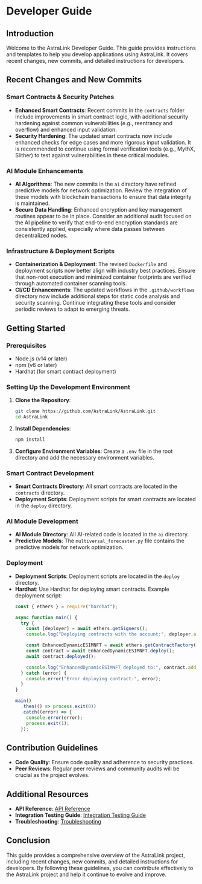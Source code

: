# Developer Guide

## Introduction
Welcome to the AstraLink Developer Guide. This guide provides instructions and templates to help you develop applications using AstraLink. It covers recent changes, new commits, and detailed instructions for developers.

## Recent Changes and New Commits

### Smart Contracts & Security Patches
- **Enhanced Smart Contracts**: Recent commits in the `contracts` folder include improvements in smart contract logic, with additional security hardening against common vulnerabilities (e.g., reentrancy and overflow) and enhanced input validation.
- **Security Hardening**: The updated smart contracts now include enhanced checks for edge cases and more rigorous input validation. It is recommended to continue using formal verification tools (e.g., MythX, Slither) to test against vulnerabilities in these critical modules.

### AI Module Enhancements
- **AI Algorithms**: The new commits in the `ai` directory have refined predictive models for network optimization. Review the integration of these models with blockchain transactions to ensure that data integrity is maintained.
- **Secure Data Handling**: Enhanced encryption and key management routines appear to be in place. Consider an additional audit focused on the AI pipeline to verify that end-to-end encryption standards are consistently applied, especially where data passes between decentralized nodes.

### Infrastructure & Deployment Scripts
- **Containerization & Deployment**: The revised `Dockerfile` and deployment scripts now better align with industry best practices. Ensure that non-root execution and minimized container footprints are verified through automated container scanning tools.
- **CI/CD Enhancements**: The updated workflows in the `.github/workflows` directory now include additional steps for static code analysis and security scanning. Continue integrating these tools and consider periodic reviews to adapt to emerging threats.

## Getting Started

### Prerequisites
- Node.js (v14 or later)
- npm (v6 or later)
- Hardhat (for smart contract deployment)

### Setting Up the Development Environment
1. **Clone the Repository**:
   ```bash
   git clone https://github.com/AstraLink/AstraLink.git
   cd AstraLink
   ```

2. **Install Dependencies**:
   ```bash
   npm install
   ```

3. **Configure Environment Variables**:
   Create a `.env` file in the root directory and add the necessary environment variables.

### Smart Contract Development
- **Smart Contracts Directory**: All smart contracts are located in the `contracts` directory.
- **Deployment Scripts**: Deployment scripts for smart contracts are located in the `deploy` directory.

### AI Module Development
- **AI Module Directory**: All AI-related code is located in the `ai` directory.
- **Predictive Models**: The `multiversal_forecaster.py` file contains the predictive models for network optimization.

### Deployment
- **Deployment Scripts**: Deployment scripts are located in the `deploy` directory.
- **Hardhat**: Use Hardhat for deploying smart contracts. Example deployment script:
  ```javascript
  const { ethers } = require("hardhat");

  async function main() {
    try {
      const [deployer] = await ethers.getSigners();
      console.log("Deploying contracts with the account:", deployer.address);

      const EnhancedDynamicESIMNFT = await ethers.getContractFactory("EnhancedDynamicESIMNFT");
      const contract = await EnhancedDynamicESIMNFT.deploy();
      await contract.deployed();

      console.log("EnhancedDynamicESIMNFT deployed to:", contract.address);
    } catch (error) {
      console.error("Error deploying contract:", error);
    }
  }

  main()
    .then(() => process.exit(0))
    .catch((error) => {
      console.error(error);
      process.exit(1);
    });
  ```

## Contribution Guidelines
- **Code Quality**: Ensure code quality and adherence to security practices.
- **Peer Reviews**: Regular peer reviews and community audits will be crucial as the project evolves.

## Additional Resources
- **API Reference**: [API Reference](api_reference.md)
- **Integration Testing Guide**: [Integration Testing Guide](integration_testing_guide.md)
- **Troubleshooting**: [Troubleshooting](troubleshooting.md)

## Conclusion
This guide provides a comprehensive overview of the AstraLink project, including recent changes, new commits, and detailed instructions for developers. By following these guidelines, you can contribute effectively to the AstraLink project and help it continue to evolve and improve.
